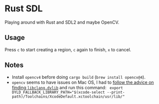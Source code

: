 # Rust SDL

Playing around with Rust and SDL2 and maybe OpenCV.

## Usage

Press `c` to start creating a region, `c` again to finish, `x` to cancel.

## Notes

* Install `opencv4` before doing `cargo build` (`brew install opencv@4`).
* `opencv` seems to have issues on Mac OS, I had to [follow the advice
on finding `libclang.dylib`](https://lib.rs/crates/opencv) and run
this command: ` export DYLD_FALLBACK_LIBRARY_PATH="$(xcode-select
--print-path)/Toolchains/XcodeDefault.xctoolchain/usr/lib/"`